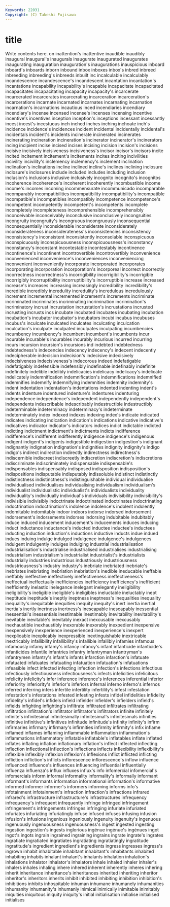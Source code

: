 ```yaml
---
Keywords: 22031 
Copyright: (C) Takeshi Fujisawa
---
```


# title

Write contents here.
on inattention's inattentive inaudible inaudibly inaugural inaugural's inaugurals inaugurate inaugurated
inaugurates inaugurating inauguration inauguration's inaugurations inauspicious inboard inboard's inboards inborn
inbound inbox inboxes inbox's inbred inbreed inbreeding inbreeding's inbreeds inbuilt
inc incalculable incalculably incandescence incandescence's incandescent incantation incantation's incantations incapability
incapability's incapable incapacitate incapacitated incapacitates incapacitating incapacity incapacity's incarcerate incarcerated
incarcerates incarcerating incarceration incarceration's incarcerations incarnate incarnated incarnates incarnating incarnation
incarnation's incarnations incautious inced incendiaries incendiary incendiary's incense incensed incense's
incenses incensing incentive incentive's incentives inception inception's inceptions incessant incessantly
incest incest's incestuous inch inched inches inching inchoate inch's incidence
incidence's incidences incident incidental incidentally incidental's incidentals incident's incidents incinerate
incinerated incinerates incinerating incineration incineration's incinerator incinerator's incinerators incing incipient
incise incised incises incising incision incision's incisions incisive incisively incisiveness
incisiveness's incisor incisor's incisors incite incited incitement incitement's incitements incites
inciting incivilities incivility incivility's inclemency inclemency's inclement inclination inclination's inclinations
incline inclined incline's inclines inclining inclosure inclosure's inclosures include included
includes including inclusion inclusion's inclusions inclusive inclusively incognito incognito's incognitos
incoherence incoherence's incoherent incoherently incombustible income income's incomes incoming incommensurate
incommunicado incomparable incomparably incompatibilities incompatibility incompatibility's incompatible incompatible's incompatibles incompatibly
incompetence incompetence's incompetent incompetently incompetent's incompetents incomplete incompletely incompleteness incomprehensible
incomprehensibly inconceivable inconceivably inconclusive inconclusively incongruities incongruity incongruity's incongruous incongruously
inconsequential inconsequentially inconsiderable inconsiderate inconsiderately inconsiderateness inconsiderateness's inconsistencies inconsistency inconsistency's
inconsistent inconsistently inconsolable inconspicuous inconspicuously inconspicuousness inconspicuousness's inconstancy inconstancy's inconstant
incontestable incontestably incontinence incontinence's incontinent incontrovertible incontrovertibly inconvenience inconvenienced inconvenience's
inconveniences inconveniencing inconvenient inconveniently incorporate incorporated incorporates incorporating incorporation incorporation's
incorporeal incorrect incorrectly incorrectness incorrectness's incorrigibility incorrigibility's incorrigible incorrigibly incorruptibility
incorruptibility's incorruptible increase increased increase's increases increasing increasingly incredibility incredibility's
incredible incredibly incredulity incredulity's incredulous incredulously increment incremental incremented increment's
increments incriminate incriminated incriminates incriminating incrimination incrimination's incriminatory incrust incrustation
incrustation's incrustations incrusted incrusting incrusts incs incubate incubated incubates incubating
incubation incubation's incubator incubator's incubators incubi incubus incubuses incubus's inculcate
inculcated inculcates inculcating inculcation inculcation's inculpate inculpated inculpates inculpating incumbencies
incumbency incumbency's incumbent incumbent's incumbents incur incurable incurable's incurables incurably
incurious incurred incurring incurs incursion incursion's incursions ind indebted indebtedness
indebtedness's indecencies indecency indecency's indecent indecently indecipherable indecision indecision's indecisive
indecisively indecisiveness indecisiveness's indecorous indeed indefatigable indefatigably indefensible indefensibly indefinable
indefinably indefinite indefinitely indelible indelibly indelicacies indelicacy indelicacy's indelicate indelicately
indemnification indemnification's indemnifications indemnified indemnifies indemnify indemnifying indemnities indemnity indemnity's
indent indentation indentation's indentations indented indenting indent's indents indenture indentured
indenture's indentures indenturing independence independence's independent independently independent's independents indescribable
indescribably indestructible indestructibly indeterminable indeterminacy indeterminacy's indeterminate indeterminately index indexed
indexes indexing index's indicate indicated indicates indicating indication indication's indications
indicative indicative's indicatives indicator indicator's indicators indices indict indictable indicted
indicting indictment indictment's indictments indicts indifference indifference's indifferent indifferently indigence
indigence's indigenous indigent indigent's indigents indigestible indigestion indigestion's indignant indignantly
indignation indignation's indignities indignity indignity's indigo indigo's indirect indirection indirectly
indirectness indirectness's indiscernible indiscreet indiscreetly indiscretion indiscretion's indiscretions indiscriminate indiscriminately
indispensable indispensable's indispensables indispensably indisposed indisposition indisposition's indispositions indisputable indisputably
indissoluble indistinct indistinctly indistinctness indistinctness's indistinguishable individual individualise individualised individualises
individualising individualism individualism's individualist individualistic individualist's individualists individuality individuality's individually
individual's individuals indivisibility indivisibility's indivisible indivisibly indoctrinate indoctrinated indoctrinates indoctrinating
indoctrination indoctrination's indolence indolence's indolent indolently indomitable indomitably indoor indoors
indorse indorsed indorsement indorsement's indorsements indorses indorsing indubitable indubitably induce
induced inducement inducement's inducements induces inducing induct inductance inductance's inducted
inductee inductee's inductees inducting induction induction's inductions inductive inducts indue
indued indues induing indulge indulged indulgence indulgence's indulgences indulgent indulgently
indulges indulging industrial industrialisation industrialisation's industrialise industrialised industrialises industrialising industrialism
industrialism's industrialist industrialist's industrialists industrially industries industrious industriously industriousness industriousness's
industry industry's inebriate inebriated inebriate's inebriates inebriating inebriation inebriation's inedible
ineducable ineffable ineffably ineffective ineffectively ineffectiveness ineffectiveness's ineffectual ineffectually inefficiencies
inefficiency inefficiency's inefficient inefficiently inelastic inelegance inelegant inelegantly ineligibility ineligibility's
ineligible ineligible's ineligibles ineluctable ineluctably inept ineptitude ineptitude's ineptly ineptness
ineptness's inequalities inequality inequality's inequitable inequities inequity inequity's inert inertia
inertial inertia's inertly inertness inertness's inescapable inescapably inessential inessential's inessentials
inestimable inestimably inevitability inevitability's inevitable inevitable's inevitably inexact inexcusable inexcusably
inexhaustible inexhaustibly inexorable inexorably inexpedient inexpensive inexpensively inexperience inexperienced inexperience's
inexpert inexplicable inexplicably inexpressible inextinguishable inextricable inextricably infallibility infallibility's infallible
infallibly infamies infamous infamously infamy infamy's infancy infancy's infant infanticide
infanticide's infanticides infantile infantries infantry infantryman infantryman's infantrymen infantry's infant's
infants infarction infarction's infatuate infatuated infatuates infatuating infatuation infatuation's infatuations
infeasible infect infected infecting infection infection's infections infectious infectiously infectiousness
infectiousness's infects infelicities infelicitous infelicity infelicity's infer inference inference's inferences
inferential inferior inferiority inferiority's inferior's inferiors infernal inferno inferno's infernos
inferred inferring infers infertile infertility infertility's infest infestation infestation's infestations
infested infesting infests infidel infidelities infidelity infidelity's infidel's infidels infield
infielder infielder's infielders infield's infields infighting infighting's infiltrate infiltrated infiltrates
infiltrating infiltration infiltration's infiltrator infiltrator's infiltrators infinite infinitely infinite's infinitesimal
infinitesimally infinitesimal's infinitesimals infinities infinitive infinitive's infinitives infinitude infinitude's infinity
infinity's infirm infirmaries infirmary infirmary's infirmities infirmity infirmity's infix inflame
inflamed inflames inflaming inflammable inflammation inflammation's inflammations inflammatory inflatable inflatable's
inflatables inflate inflated inflates inflating inflation inflationary inflation's inflect inflected
inflecting inflection inflectional inflection's inflections inflects inflexibility inflexibility's inflexible inflexibly
inflexion inflexion's inflexions inflict inflicted inflicting infliction infliction's inflicts inflorescence
inflorescence's inflow influence influenced influence's influences influencing influential influentially influenza
influenza's influx influxes influx's info infomercial infomercial's infomercials inform informal
informality informality's informally informant informant's informants information informational information's informative
informed informer informer's informers informing informs info's infotainment infotainment's infraction
infraction's infractions infrared infrared's infrastructure infrastructure's infrastructures infrequency infrequency's infrequent
infrequently infringe infringed infringement infringement's infringements infringes infringing infuriate infuriated
infuriates infuriating infuriatingly infuse infused infuses infusing infusion infusion's infusions
ingenious ingeniously ingenuity ingenuity's ingenuous ingenuously ingenuousness ingenuousness's ingest ingested
ingesting ingestion ingestion's ingests inglorious ingénue ingénue's ingénues ingot ingot's
ingots ingrain ingrained ingraining ingrains ingrate ingrate's ingrates ingratiate ingratiated
ingratiates ingratiating ingratiatingly ingratitude ingratitude's ingredient ingredient's ingredients ingress ingresses
ingress's ingrown inhabit inhabitable inhabitant inhabitant's inhabitants inhabited inhabiting inhabits
inhalant inhalant's inhalants inhalation inhalation's inhalations inhalator inhalator's inhalators inhale
inhaled inhaler inhaler's inhalers inhales inhaling inhere inhered inherent inherently
inheres inhering inherit inheritance inheritance's inheritances inherited inheriting inheritor inheritor's
inheritors inherits inhibit inhibited inhibiting inhibition inhibition's inhibitions inhibits inhospitable
inhuman inhumane inhumanely inhumanities inhumanity inhumanity's inhumanly inimical inimically inimitable
inimitably iniquities iniquitous iniquity iniquity's initial initialisation initialise initialised initialises
